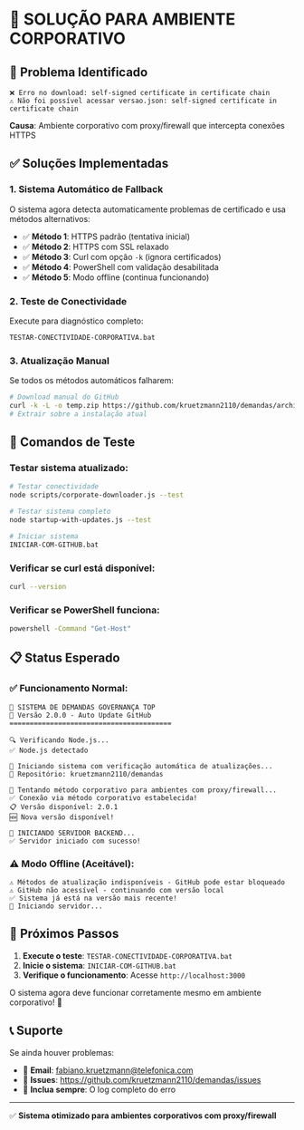 # 🏢 SOLUÇÃO PARA AMBIENTE CORPORATIVO

## 🚨 Problema Identificado
```
❌ Erro no download: self-signed certificate in certificate chain
⚠️ Não foi possível acessar versao.json: self-signed certificate in certificate chain
```

**Causa**: Ambiente corporativo com proxy/firewall que intercepta conexões HTTPS

## ✅ Soluções Implementadas

### 1. **Sistema Automático de Fallback**
O sistema agora detecta automaticamente problemas de certificado e usa métodos alternativos:

- ✅ **Método 1**: HTTPS padrão (tentativa inicial)
- ✅ **Método 2**: HTTPS com SSL relaxado 
- ✅ **Método 3**: Curl com opção `-k` (ignora certificados)
- ✅ **Método 4**: PowerShell com validação desabilitada
- ✅ **Método 5**: Modo offline (continua funcionando)

### 2. **Teste de Conectividade**
Execute para diagnóstico completo:
```bash
TESTAR-CONECTIVIDADE-CORPORATIVA.bat
```

### 3. **Atualização Manual**
Se todos os métodos automáticos falharem:
```bash
# Download manual do GitHub
curl -k -L -o temp.zip https://github.com/kruetzmann2110/demandas/archive/main.zip
# Extrair sobre a instalação atual
```

## 🔧 Comandos de Teste

### Testar sistema atualizado:
```bash
# Testar conectividade
node scripts/corporate-downloader.js --test

# Testar sistema completo
node startup-with-updates.js --test

# Iniciar sistema
INICIAR-COM-GITHUB.bat
```

### Verificar se curl está disponível:
```bash
curl --version
```

### Verificar se PowerShell funciona:
```bash
powershell -Command "Get-Host"
```

## 📋 Status Esperado

### ✅ Funcionamento Normal:
```
🏢 SISTEMA DE DEMANDAS GOVERNANÇA TOP
📅 Versão 2.0.0 - Auto Update GitHub
========================================

🔍 Verificando Node.js...
✅ Node.js detectado

🔄 Iniciando sistema com verificação automática de atualizações...
📡 Repositório: kruetzmann2110/demandas

🏢 Tentando método corporativo para ambientes com proxy/firewall...
✅ Conexão via método corporativo estabelecida!
📋 Versão disponível: 2.0.1
🆕 Nova versão disponível!

🎯 INICIANDO SERVIDOR BACKEND...
✅ Servidor iniciado com sucesso!
```

### ⚠️ Modo Offline (Aceitável):
```
⚠️ Métodos de atualização indisponíveis - GitHub pode estar bloqueado
⚠️ GitHub não acessível - continuando com versão local
✅ Sistema já está na versão mais recente!
🚀 Iniciando servidor...
```

## 🎯 Próximos Passos

1. **Execute o teste**: `TESTAR-CONECTIVIDADE-CORPORATIVA.bat`
2. **Inicie o sistema**: `INICIAR-COM-GITHUB.bat`
3. **Verifique o funcionamento**: Acesse `http://localhost:3000`

O sistema agora deve funcionar corretamente mesmo em ambiente corporativo! 🎉

## 📞 Suporte

Se ainda houver problemas:
- 📧 **Email**: fabiano.kruetzmann@telefonica.com
- 🐛 **Issues**: https://github.com/kruetzmann2110/demandas/issues
- 💬 **Inclua sempre**: O log completo do erro

---
✅ **Sistema otimizado para ambientes corporativos com proxy/firewall**